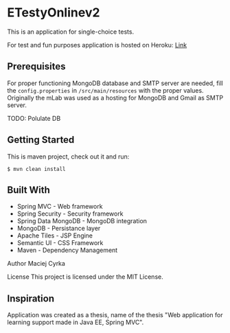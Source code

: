 # ETestyOnlinev2
This is an application for single-choice tests.  

For test and fun purposes application is hosted on Heroku: [Link](http://e-testyonline.herokuapp.com)

## Prerequisites
For proper functioning MongoDB database and SMTP server are needed, fill the `config.properties` in `/src/main/resources` with the proper values.
Originally the mLab was used as a hosting for MongoDB and Gmail as SMTP server.

TODO: Polulate DB

## Getting Started
This is maven project, check out it and run:
```
$ mvn clean install
```

## Built With
* Spring MVC - Web framework
* Spring Security - Security framework
* Spring Data MongoDB - MongoDB integration
* MongoDB - Persistance layer
* Apache Tiles - JSP Engine
* Semantic UI - CSS Framework
* Maven - Dependency Management


Author
Maciej Cyrka

License
This project is licensed under the MIT License.

## Inspiration
Application was created as a thesis, name of the thesis "Web application for learning support made in Java EE, Spring MVC".
